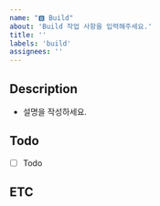 ```yaml
---
name: "🅱 Build"
about: 'Build 작업 사항을 입력해주세요.'
title: ''
labels: 'build'
assignees: ''
---
```


## Description
- 설명을 작성하세요.

## Todo
- [ ] Todo

## ETC